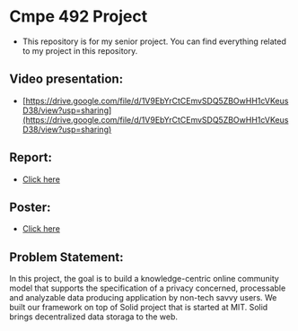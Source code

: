 # Cmpe 492 Project

* This repository is for my senior project. You can find everything related to my project in this repository. 

## Video presentation: 

* [https://drive.google.com/file/d/1V9EbYrCtCEmvSDQ5ZBOwHH1cVKeusD38/view?usp=sharing](https://drive.google.com/file/d/1V9EbYrCtCEmvSDQ5ZBOwHH1cVKeusD38/view?usp=sharing)

## Report: 
* [Click here](./492_Report.pdf)

## Poster: 
* [Click here](./492_Poster.pdf)

## Problem Statement: 

In this project, the goal is to build a knowledge-centric online community model that supports the specification of a privacy concerned, processable and analyzable data producing application by non-tech savvy users. We built our framework on top of Solid project that is started at MIT. Solid brings decentralized data storaga to the web.



